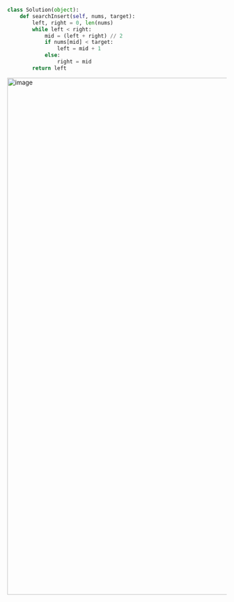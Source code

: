 
```python

class Solution(object):
    def searchInsert(self, nums, target):
        left, right = 0, len(nums)
        while left < right:
            mid = (left + right) // 2
            if nums[mid] < target:
                left = mid + 1
            else:
                right = mid
        return left

```

<img width="1278" height="1187" alt="image" src="https://github.com/user-attachments/assets/7329c621-8dc0-45fb-8b78-fb4329ba5617" />
